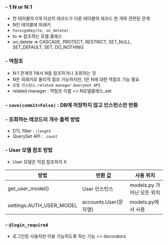 ### - 1:N or N:1
  - 한 테이블의 0개 이상의 레코드가 다른 테이블의 레코드 한 개와 관련된 관계
  - N인 테이블에 외래키
  - `ForeignKey(to, on_delete)`
  - to => 참조하는 모델 클래스
  - on_delete => CASCADE, PROTECT, RESTRICT, SET_NULL, SET_DEFAULT, SET, DO_NOTHING
### - 역참조
  - N:1 관계의 1에서 N을 참조하거나 조회하는 것
  - N은 외래키로 물리적 참조 가능하지만, 1은 N에 대한 역참조 기능 필요
  - `모델 인스턴스.related manager.QuerySet API`
  - related manager : 역참조 이름 => N모델클래스_set
### - `save(commit=False)` : DB에 저장하지 않고 인스턴스만 반환
### - 조회하는 레코드의 개수 출력 방법
  - DTL filter : `|length`
  - QuerySet API : `.count`
### - User 모델 참조 방법
  - User 모델은 직접 참조하지 X
  
  | 방법 | 반환 값 | 사용 위치 |
  | --- | --- | --- |
  | get_user_model() | User 인스턴스 | models.py 가 아닌 모든 위치 |
  | settings.AUTH_USER_MODEL | accounts.User(문자열) | models.py에서 사용
### - `@login_required`
  - 로그인된 사용자만 이용 가능하도록 하는 기능 => decorators